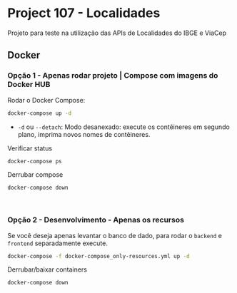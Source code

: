 # Project 107 - Localidades

Projeto para teste na utilização das APIs de Localidades do IBGE e ViaCep

## Docker

### **Opção 1 - Apenas rodar projeto | Compose com imagens do Docker HUB**

Rodar o Docker Compose:

```bash
docker-compose up -d
```

- `-d` ou `--detach`: Modo desanexado: execute os contêineres em segundo plano, imprima novos nomes de contêineres.

Verificar status

```bash
docker-compose ps
```

Derrubar compose

```bash
docker-compose down
```

<br>

### **Opção 2 - Desenvolvimento - Apenas os recursos**

Se você deseja apenas levantar o banco de dado, para rodar o `backend` e `frontend` separadamente execute.

```bash
docker-compose -f docker-compose_only-resources.yml up -d
```

Derrubar/baixar containers

```bash
docker-compose down
```

<br>
